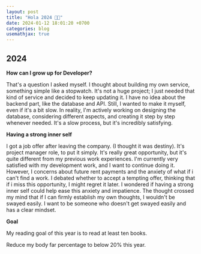 ```yaml
---
layout: post
title: "Hola 2024 👋🏻"
date: 2024-01-12 18:01:20 +0700
categories: blog
usemathjax: true
---
```

## 2024


**How can I grow up for Developer?**

That's a question I asked myself. I thought about building my own service, something simple like a stopwatch. It's not a huge project; I just needed that kind of service and decided to keep updating it. I have no idea about the backend part, like the database and API. Still, I wanted to make it myself, even if it's a bit slow. In reality, I'm actively working on designing the database, considering different aspects, and creating it step by step whenever needed. It's a slow process, but it's incredibly satisfying.

**Having a strong inner self**

I got a job offer after leaving the company. (I thought it was destiny). It's project manager role, to put it simply. It's really great opportunity,  but it's quite different from my previous work experiences. I'm currently very satisfied with my development work, and I want to continue doing it. However, I concerns about future rent payments and the anxiety of what if i can't find a work. I debated whether to accept a tempting offer, thinking that if i miss this opportunity, I might regret it later. I wondered if having a strong inner self could help ease this anxiety and impatience. The thought crossed my mind that if I can firmly establish my own thoughts, I wouldn't be swayed easily. I want to be someone who doesn't get swayed easily and has a clear mindset.


**Goal**

My reading goal of this year is to read at least ten books. 

Reduce my body far percentage to below 20% this year. 


[jekyll-docs]: https://jekyllrb.com/docs/home
[jekyll-gh]:   https://github.com/jekyll/jekyll
[jekyll-talk]: https://talk.jekyllrb.com/

